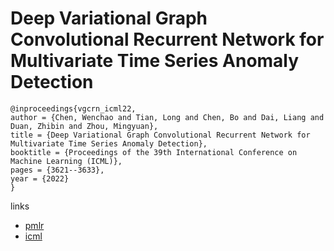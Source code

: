 # Deep Variational Graph Convolutional Recurrent Network for Multivariate Time Series Anomaly Detection

```
@inproceedings{vgcrn_icml22,
author = {Chen, Wenchao and Tian, Long and Chen, Bo and Dai, Liang and Duan, Zhibin and Zhou, Mingyuan},
title = {Deep Variational Graph Convolutional Recurrent Network for Multivariate Time Series Anomaly Detection},
booktitle = {Proceedings of the 39th International Conference on Machine Learning (ICML)},
pages = {3621--3633},
year = {2022}
}
```

links
 - [pmlr](https://proceedings.mlr.press/v162/chen22x.html)
- [icml](https://icml.cc/Conferences/2022/Schedule?showEvent=18110)
